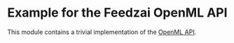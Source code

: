 # Example for the Feedzai OpenML API

This module contains a trivial implementation of the [OpenML API](https://github.com/feedzai/feedzai-openml/tree/hf-0.3.X/openml-api).

